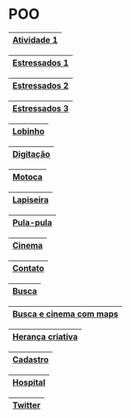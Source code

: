 # POO

| [Atividade 1](https://github.com/carlosamuel8/POO/tree/master/ATIVIDADE%201) |
| -- | 

|[Estressados 1](https://github.com/carlosamuel8/POO/tree/master/ESTRESSADOS%201)|
| -- | 

|[Estressados 2](https://github.com/carlosamuel8/POO/tree/master/ESTRESSADOS%202)|
| -- | 

|[Estressados 3](https://github.com/carlosamuel8/POO/tree/master/ESTRESSADOS%203) |
| -- | 


|[Lobinho](https://github.com/carlosamuel8/POO/tree/master/JOGO) |
| -- | 


|[Digitação](https://github.com/carlosamuel8/POO/tree/master/JOGO%20DIGITAÇÃO) |
| -- | 


|[Motoca](https://github.com/carlosamuel8/POO/tree/master/MOTOCA) |
| -- | 


|[Lapiseira](https://github.com/carlosamuel8/POO/tree/master/LAPISEIRA) |
| -- | 


|[Pula-pula](https://github.com/carlosamuel8/POO/tree/master/PULA-PULA) |
| -- | 


|[Cinema](https://github.com/carlosamuel8/POO/tree/master/CINEMA) |
| -- |    


|[Contato](https://github.com/carlosamuel8/POO/tree/master/CONTATO) |
| -- | 


|[Busca](https://github.com/carlosamuel8/POO/tree/master/AGENDA) |
| -- | 


|[Busca e cinema com maps](https://github.com/carlosamuel8/POO/tree/master/MAP) |
| -- | 


|[Herança criativa](https://github.com/carlosamuel8/POO/tree/master/HERANÇA) |
| -- | 


|[Cadastro](https://github.com/carlosamuel8/POO/tree/master/CADASTRO) |
| -- | 


| [Hospital]() |
| -- | 


|[Twitter](https://github.com/carlosamuel8/POO/tree/master/TWITTER) |
| -- | 
